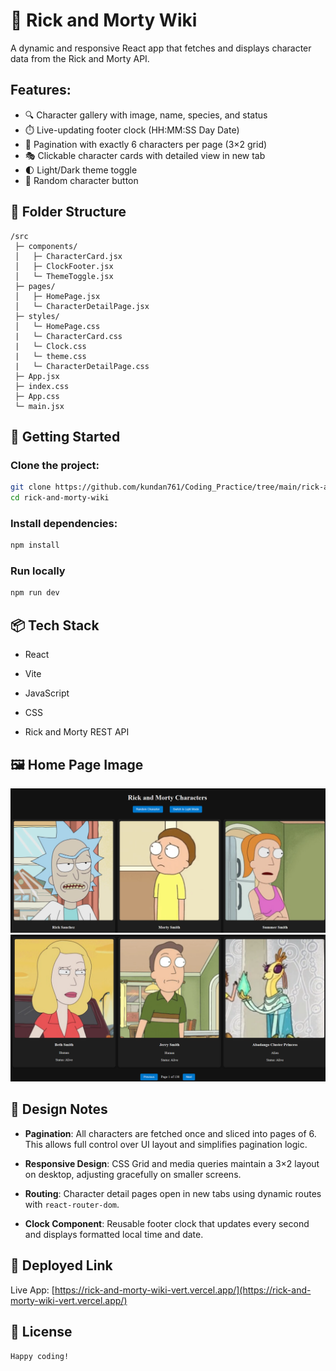 # 🧪 Rick and Morty Wiki

A dynamic and responsive React app that fetches and displays character data from the Rick and Morty API.

## Features:

- 🔍 Character gallery with image, name, species, and status
- ⏱️ Live-updating footer clock (HH:MM:SS Day Date)
- 🔄 Pagination with exactly 6 characters per page (3×2 grid)
- 🎭 Clickable character cards with detailed view in new tab
- 🌓 Light/Dark theme toggle
- 🎲 Random character button

## 📁 Folder Structure

```
/src
 ├─ components/
 │   ├─ CharacterCard.jsx
 │   ├─ ClockFooter.jsx
 │   └─ ThemeToggle.jsx
 ├─ pages/
 │   ├─ HomePage.jsx
 │   └─ CharacterDetailPage.jsx
 ├─ styles/
 │   └─ HomePage.css
 |   └─ CharacterCard.css
 |   └─ Clock.css
 |   └─ theme.css
 |   └─ CharacterDetailPage.css
 ├─ App.jsx
 ├─ index.css
 ├─ App.css
 └─ main.jsx
```

## 🚀 Getting Started


### Clone the project:
```bash
git clone https://github.com/kundan761/Coding_Practice/tree/main/rick-and-morty-wiki
cd rick-and-morty-wiki
```
### Install dependencies:
```bash
npm install
```
### Run locally
```bash
npm run dev
```

## 📦 Tech Stack
- React

- Vite

- JavaScript

- CSS

- Rick and Morty REST API

## 🖼️ Home Page Image

![Home Page](./public/Screenshot%202025-05-03%20150420.png)
![Home Page Bottom](./public/Screenshot%202025-05-03%20150451.png)

## 🧠 Design Notes

* **Pagination**: All characters are fetched once and sliced into pages of 6. This allows full control over UI layout and simplifies pagination logic.

* **Responsive Design**: CSS Grid and media queries maintain a 3×2 layout on desktop, adjusting gracefully on smaller screens.

* **Routing**: Character detail pages open in new tabs using dynamic routes with `react-router-dom`.

* **Clock Component**: Reusable footer clock that updates every second and displays formatted local time and date.


## 🔗 Deployed Link

Live App: [https://rick-and-morty-wiki-vert.vercel.app/](https://rick-and-morty-wiki-vert.vercel.app/)

## 🪪 License
```
Happy coding!

```
